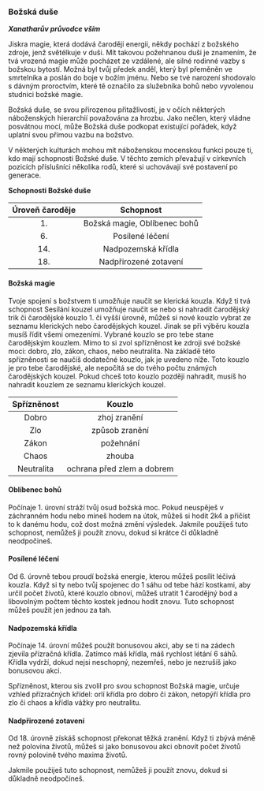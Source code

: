 ### Božská duše

***Xanatharův průvodce vším***

Jiskra magie, která dodává čaroději energii, někdy pochází z božského zdroje, jenž světélkuje v duši. Mít takovou požehnanou duši je znamením, že tvá vrozená magie může pocházet ze vzdálené, ale silné rodinné vazby s božskou bytostí. Možná byl tvůj předek anděl, který byl přeměněn ve smrtelníka a poslán do boje v božím jménu. Nebo se tvé narození shodovalo s dávným proroctvím, které tě označilo za služebníka bohů nebo vyvolenou studnici božské magie.

Božská duše, se svou přirozenou přitažlivostí, je v očích některých náboženských hierarchií považována za hrozbu. Jako nečlen, který vládne posvátnou mocí, může Božská duše podkopat existující pořádek, když uplatní svou přímou vazbu na božstvo.

V některých kulturách mohou mít náboženskou mocenskou funkci pouze ti, kdo mají schopnosti Božské duše. V těchto zemích převažují v církevních pozicích příslušníci několika rodů, které si uchovávají své postavení po generace.


**Schopnosti Božské duše**

| Úroveň čaroděje | Schopnost |
| :---: | :---: |
| 1. | Božská magie, Oblíbenec bohů |
| 6. | Posílené léčení |
| 14. | Nadpozemská křídla |
| 18. | Nadpřirozené zotavení |

#### Božská magie

Tvoje spojení s božstvem ti umožňuje naučit se klerická kouzla. Když ti tvá schopnost Sesílání kouzel umožňuje naučit se nebo si nahradit čarodějský trik či čarodějské kouzlo 1. či vyšší úrovně, můžeš si nové kouzlo vybrat ze seznamu klerických nebo čarodějských kouzel. Jinak se při výběru kouzla musíš řídit všemi omezeními. Vybrané kouzlo se pro tebe stane čarodějským kouzlem. Mimo to si zvol spřízněnost ke zdroji své božské moci: dobro, zlo, zákon, chaos, nebo neutralita. Na základě této spřízněnosti se naučíš dodatečné kouzlo, jak je uvedeno níže. Toto kouzlo je pro tebe čarodějské, ale nepočítá se do tvého počtu známých čarodějských kouzel. Pokud chceš toto kouzlo později nahradit, musíš ho nahradit kouzlem ze seznamu klerických kouzel.

| Spřízněnost | Kouzlo |
| :---: | :---: |
| Dobro | zhoj zranění |
| Zlo | způsob zranění |
| Zákon | požehnání |
| Chaos | zhouba |
| Neutralita | ochrana před zlem a dobrem |

#### Oblíbenec bohů

Počínaje 1. úrovní stráží tvůj osud božská moc. Pokud neuspěješ v záchranném hodu nebo mineš hodem na útok, můžeš si hodit 2k4 a přičíst to k danému hodu, což dost možná změní výsledek. Jakmile použiješ tuto schopnost, nemůžeš ji použít znovu, dokud si krátce či důkladně neodpočineš. 

#### Posílené léčení

Od 6. úrovně tebou proudí božská energie, kterou můžeš posílit léčivá kouzla. Když si ty nebo tvůj spojenec do 1 sáhu od tebe hází kostkami, aby určil počet životů, které kouzlo obnoví, můžeš utratit 1 čarodějný bod a libovolným počtem těchto kostek jednou hodit znovu. Tuto schopnost můžeš použít jen jednou za tah.

#### Nadpozemská křídla

Počínaje 14. úrovní můžeš použít bonusovou akci, aby se ti na zádech zjevila přízračná křídla. Zatímco máš křídla, máš rychlost létání 6 sáhů. Křídla vydrží, dokud nejsi neschopný, nezemřeš, nebo je nezrušíš jako bonusovou akci.

Spřízněnost, kterou sis zvolil pro svou schopnost Božská magie, určuje vzhled přízračných křídel: orlí křídla pro dobro či zákon, netopýří křídla pro zlo či chaos a křídla vážky pro neutralitu.

#### Nadpřirozené zotavení

Od 18. úrovně získáš schopnost překonat těžká zranění. Když ti zbývá méně než polovina životů, můžeš si jako bonusovou akci obnovit počet životů rovný polovině tvého maxima životů.

Jakmile použiješ tuto schopnost, nemůžeš ji použít znovu, dokud si důkladně neodpočineš.

